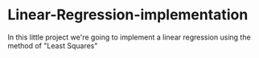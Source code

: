 # Linear-Regression-implementation
In this little project we're going to implement a linear regression using the method of "Least Squares"
